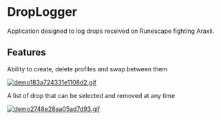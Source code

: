 # DropLogger
Application designed to log drops received on Runescape fighting Araxii.

<H2>Features</H2>
<p>Ability to create, delete profiles and swap between them</p>
<a href="https://gifyu.com/image/BzwE"><img src="https://s6.gifyu.com/images/demo183a724331e1108d2.gif" alt="demo183a724331e1108d2.gif" border="0" /></a>
<p>A list of drop that can be selected and removed at any time</p>
<a href="https://gifyu.com/image/BzTX"><img src="https://s6.gifyu.com/images/demo2748e28aa05ad7d93.gif" alt="demo2748e28aa05ad7d93.gif" border="0" /></a>


